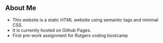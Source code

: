## About Me 

* This website is a static HTML website using semantic tags and minimal CSS. 
* It is currently hosted on Github Pages.
* First pre-work assignment for Rutgers coding bootcamp
